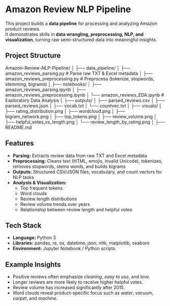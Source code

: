 # Amazon Review NLP Pipeline  

This project builds a **data pipeline** for processing and analyzing Amazon product reviews.  
It demonstrates skills in **data wrangling, preprocessing, NLP, and visualization**, turning raw semi-structured data into meaningful insights.  

## Project Structure  
Amazon-Review-NLP-Pipeline/
│
├── data_pipeline/
│ ├── amazon_reviews_parsing.py # Parse raw TXT & Excel metadata
│ ├── amazon_reviews_preprocessing.py # Preprocess (tokenize, stopwords, stemming, bigrams)
│
├── notebooks/
│ ├── amazon_reviews_parsing.ipynb
│ ├── amazon_reviews_preprocessing.ipynb
│ └── amazon_reviews_EDA.ipynb # Exploratory Data Analysis
│
├── outputs/
│ ├── parsed_reviews.csv
│ ├── parsed_reviews.json
│ ├── vocab.txt
│ └── countvec.txt
│
├── visuals/
│ ├── rating_distribution.png
│ ├── wordcloud.png
│ ├── bigram_network.png
│ ├── top_tokens.png
│ ├── review_volume.png
│ ├── helpful_votes_vs_length.png
│ └── review_length_by_rating.png
│
├── README.md


## Features  

- **Parsing:** Extracts review data from raw TXT and Excel metadata  
- **Preprocessing:** Cleans text (HTML, emojis, invalid Unicode), tokenizes, removes stopwords, stems words, and builds bigrams  
- **Outputs:** Structured CSV/JSON files, vocabulary, and count vectors for NLP tasks  
- **Analysis & Visualization:**  
  - Top frequent tokens  
  - Word clouds  
  - Review length distributions  
  - Review volume trends over years  
  - Relationship between review length and helpful votes  

## Tech Stack  

- **Language:** Python 3  
- **Libraries:** pandas, re, os, datetime, json, nltk, matplotlib, seaborn  
- **Environment:** Jupyter Notebook / Python scripts  

## Example Insights  

- Positive reviews often emphasize *cleaning*, *easy to use*, and *love*.  
- Longer reviews are more likely to receive higher helpful votes.  
- Review volume has increased significantly after 2015.  
- Word clouds reveal product-specific focus such as *water*, *vacuum*, *carpet*, and *machine*.  
